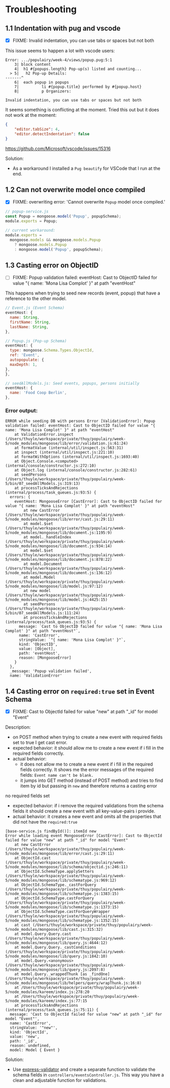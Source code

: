 # Troubleshooting

## 1.1 Indentation with pug and vscode

- [x] FIXME: Invalid indentation, you can use tabs or spaces but not both

This issue seems to happen a lot with vscode users:

```shell
Error: .../populairy/week-4/views/popup.pug:5:1
    3| block content
    4|  h1 #{popups.length} Pop-up(s) listed and counting...
  > 5|   h2 Pop-up Details:
-------^
    6|  each popup in popups
    7|          li #{popup.title} performed by #{popup.host}
    8|          p Organizers:

Invalid indentation, you can use tabs or spaces but not both
```

It seems something is conflicting at the moment. Tried this out but it does not work at the moment:

```json
{
    "editor.tabSize": 4,
    "editor.detectIndentation": false
}
```
https://github.com/Microsoft/vscode/issues/15316

Solution:

- As a workaround I installed a `Pug beautify` for VSCode that I run at the end.

## 1.2 Can not overwrite model once compiled

- [x] FIXME: overwriting error: 'Cannot overwrite `Popup` model once compiled.'

```javascript
// popup-service.js
const Popup = mongoose.model('Popup', popupSchema);
module.exports = Popup;

// current workaround:
module.exports =
  mongoose.models && mongoose.models.Popup
    ? mongoose.models.Popup
    : mongoose.model('Popup', popupSchema);
```

## 1.3 Casting error on ObjectID

- [ ] FIXME: Popup validation failed: eventHost: Cast to ObjectID failed for value "{ name: 'Mona Lisa Complot' }" at path "eventHost"

This happens when trying to seed new records (event, popup) that have a reference to the other model.

```js
// Event.js (Event Schema)
eventHost: {
  name: String,
  firstName: String,
  lastName: String,
},
```

```js
// Popup.js (Pop-up Schema)
eventHost: {
  type: mongoose.Schema.Types.ObjectId,
  ref: 'Event',
  autopopulate: {
  maxDepth: 1,
},
},
```

```js
// seedAllModels.js: Seed events, popups, persons initially
eventHost: {
  name: 'Food Coop Berlin',
},
```

### Error output:
```
ERROR while seeding DB with persons Error [ValidationError]: Popup validation failed: eventHost: Cast to ObjectID failed for value "{ name: 'Mona Lisa Complot' }" at path "eventHost"
    at ValidationError.inspect (/Users/thuyle/workspace/private/thuy/populairy/week-5/node_modules/mongoose/lib/error/validation.js:61:24)
    at formatValue (internal/util/inspect.js:563:31)
    at inspect (internal/util/inspect.js:221:10)
    at formatWithOptions (internal/util/inspect.js:1693:40)
    at Object.Console.<computed> (internal/console/constructor.js:272:10)
    at Object.log (internal/console/constructor.js:282:61)
    at seedPersons (/Users/thuyle/workspace/private/thuy/populairy/week-5/bin/07_seedAllModels.js:319:13)
    at processTicksAndRejections (internal/process/task_queues.js:93:5) {
  errors: {
    eventHost: MongooseError [CastError]: Cast to ObjectID failed for value "{ name: 'Mona Lisa Complot' }" at path "eventHost"
        at new CastError (/Users/thuyle/workspace/private/thuy/populairy/week-5/node_modules/mongoose/lib/error/cast.js:29:11)
        at model.$set (/Users/thuyle/workspace/private/thuy/populairy/week-5/node_modules/mongoose/lib/document.js:1195:9)
        at model._handleIndex (/Users/thuyle/workspace/private/thuy/populairy/week-5/node_modules/mongoose/lib/document.js:934:14)
        at model.$set (/Users/thuyle/workspace/private/thuy/populairy/week-5/node_modules/mongoose/lib/document.js:878:22)
        at model.Document (/Users/thuyle/workspace/private/thuy/populairy/week-5/node_modules/mongoose/lib/document.js:136:12)
        at model.Model (/Users/thuyle/workspace/private/thuy/populairy/week-5/node_modules/mongoose/lib/model.js:97:12)
        at new model (/Users/thuyle/workspace/private/thuy/populairy/week-5/node_modules/mongoose/lib/model.js:4425:15)
        at seedPersons (/Users/thuyle/workspace/private/thuy/populairy/week-5/bin/07_seedAllModels.js:111:24)
        at processTicksAndRejections (internal/process/task_queues.js:93:5) {
      message: `Cast to ObjectID failed for value "{ name: 'Mona Lisa Complot' }" at path "eventHost"`,
      name: 'CastError',
      stringValue: `"{ name: 'Mona Lisa Complot' }"`,
      kind: 'ObjectID',
      value: [Object],
      path: 'eventHost',
      reason: [MongooseError]
    }
  },
  _message: 'Popup validation failed',
  name: 'ValidationError'
  ```

## 1.4 Casting error on `required:true` set in Event Schema

- [x] FIXME: Cast to ObjectId failed for value "new" at path "_id" for model "Event"

Description:

- on POST method when trying to create a new event with required fields set to true I get cast error.
- expected behavior: it should allow me to create a new event if i fill in the required fields correctly.
- actual behavior:
	- it does not allow me to create a new event if i fill in the required fields correctly. It shows me the error messages of the required fields: `Event name can't be blank.`
	- it jumps into GET method (instead of POST method) and tries to find item by id but passing in `new` and therefore returns a casting error

no required fields set

- expected behavior: if i remove the required validations from the schema fields it should create a new event with all key-value-pairs i provide.
- actual behavior: it creates a new event and omits all the properties that did not have the `required:true`

```shell
[base-service.js findById()]: itemId new
Error while loading event MongooseError [CastError]: Cast to ObjectId failed for value "new" at path "_id" for model "Event"
    at new CastError (/Users/thuyle/workspace/private/thuy/populairy/week-5/node_modules/mongoose/lib/error/cast.js:29:11)
    at ObjectId.cast (/Users/thuyle/workspace/private/thuy/populairy/week-5/node_modules/mongoose/lib/schema/objectid.js:246:11)
    at ObjectId.SchemaType.applySetters (/Users/thuyle/workspace/private/thuy/populairy/week-5/node_modules/mongoose/lib/schematype.js:969:12)
    at ObjectId.SchemaType._castForQuery (/Users/thuyle/workspace/private/thuy/populairy/week-5/node_modules/mongoose/lib/schematype.js:1383:15)
    at ObjectId.SchemaType.castForQuery (/Users/thuyle/workspace/private/thuy/populairy/week-5/node_modules/mongoose/lib/schematype.js:1373:15)
    at ObjectId.SchemaType.castForQueryWrapper (/Users/thuyle/workspace/private/thuy/populairy/week-5/node_modules/mongoose/lib/schematype.js:1352:15)
    at cast (/Users/thuyle/workspace/private/thuy/populairy/week-5/node_modules/mongoose/lib/cast.js:315:32)
    at model.Query.Query.cast (/Users/thuyle/workspace/private/thuy/populairy/week-5/node_modules/mongoose/lib/query.js:4644:12)
    at model.Query.Query._castConditions (/Users/thuyle/workspace/private/thuy/populairy/week-5/node_modules/mongoose/lib/query.js:1842:10)
    at model.Query.<anonymous> (/Users/thuyle/workspace/private/thuy/populairy/week-5/node_modules/mongoose/lib/query.js:2097:8)
    at model.Query._wrappedThunk [as _findOne] (/Users/thuyle/workspace/private/thuy/populairy/week-5/node_modules/mongoose/lib/helpers/query/wrapThunk.js:16:8)
    at /Users/thuyle/workspace/private/thuy/populairy/week-5/node_modules/kareem/index.js:278:20
    at /Users/thuyle/workspace/private/thuy/populairy/week-5/node_modules/kareem/index.js:77:15
    at processTicksAndRejections (internal/process/task_queues.js:75:11) {
  message: 'Cast to ObjectId failed for value "new" at path "_id" for model "Event"',
  name: 'CastError',
  stringValue: '"new"',
  kind: 'ObjectId',
  value: 'new',
  path: '_id',
  reason: undefined,
  model: Model { Event }
```

Solution:

- Use [express-validator](https://www.npmjs.com/package/express-validator) and create a separate function to validate the schema fields in `controllers/eventsController.js`. This way you have a clean and adjustable function for validations.